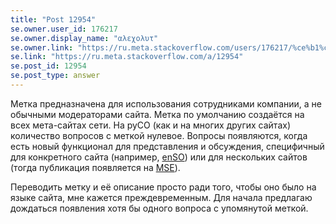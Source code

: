 ```yaml
---
title: "Post 12954"
se.owner.user_id: 176217
se.owner.display_name: "αλεχολυτ"
se.owner.link: "https://ru.meta.stackoverflow.com/users/176217/%ce%b1%ce%bb%ce%b5%cf%87%ce%bf%ce%bb%cf%85%cf%84"
se.link: "https://ru.meta.stackoverflow.com/a/12954"
se.post_id: 12954
se.post_type: answer
---
```

<p>Метка предназначена для использования сотрудниками компании, а не обычными модераторами сайта. Метка по умолчанию создаётся на всех мета-сайтах сети. На руСО (как и на многих других сайтах) количество вопросов с меткой нулевое. Вопросы появляются, когда есть новый функционал для представления и обсуждения, специфичный для конкретного сайта (например, <a href="https://meta.stackoverflow.com/questions/tagged/product-discovery">enSO</a>) или для нескольких сайтов (тогда публикация появляется на <a href="https://meta.stackexchange.com/questions/tagged/product-discovery">MSE</a>).</p>
<p>Переводить метку и её описание просто ради того, чтобы оно было на языке сайта, мне кажется преждевременным. Для начала предлагаю дождаться появления хотя бы одного вопроса с упомянутой меткой.</p>
